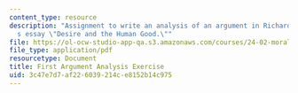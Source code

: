 ```yaml
---
content_type: resource
description: "Assignment to write an analysis of an argument in Richard Kraut\u2019\
  s essay \"Desire and the Human Good.\""
file: https://ol-ocw-studio-app-qa.s3.amazonaws.com/courses/24-02-moral-problems-and-the-good-life-fall-2008/3c47e7d7af226039214ce8152b14c975_assn_1.pdf
file_type: application/pdf
resourcetype: Document
title: First Argument Analysis Exercise
uid: 3c47e7d7-af22-6039-214c-e8152b14c975
---
```

